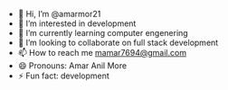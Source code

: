 - 👋 Hi, I’m @amarmor21
- 👀 I’m interested in development
- 🌱 I’m currently learning computer engenering
- 💞️ I’m looking to collaborate on full stack development
- 📫 How to reach me mamar7694@gmail.com
- 😄 Pronouns: Amar Anil More
- ⚡ Fun fact: development

<!---
amarmor21/amarmor21 is a ✨ special ✨ repository because its `README.md` (this file) appears on your GitHub profile.
You can click the Preview link to take a look at your changes.
--->
